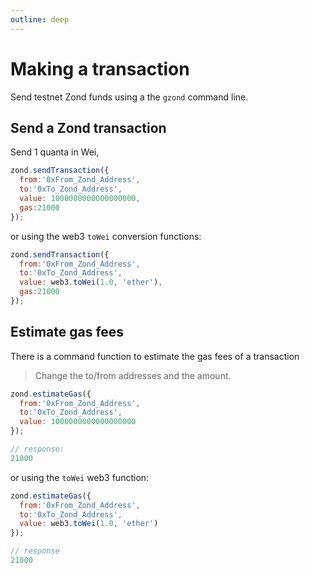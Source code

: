 ```yaml
---
outline: deep
---
```


# Making a transaction

Send testnet Zond funds using a the `gzond` command line.

## Send a Zond transaction

Send 1 quanta in Wei,

```js
zond.sendTransaction({
  from:'0xFrom_Zond_Address',
  to:'0xTo_Zond_Address',
  value: 1000000000000000000,
  gas:21000
});
```

or using the web3 `toWei` conversion functions:

```js
zond.sendTransaction({
  from:'0xFrom_Zond_Address',
  to:'0xTo_Zond_Address',
  value: web3.toWei(1.0, 'ether'),
  gas:21000
});
```

## Estimate gas fees

There is a command function to estimate the gas fees of a transaction

> Change the to/from addresses and the amount.

```js
zond.estimateGas({
  from:'0xFrom_Zond_Address',
  to:'0xTo_Zond_Address',
  value: 1000000000000000000
});

// response:
21000
```

or using the `toWei` web3 function:

```js
zond.estimateGas({
  from:'0xFrom_Zond_Address',
  to:'0xTo_Zond_Address',
  value: web3.toWei(1.0, 'ether')
});

// response
21000
```
